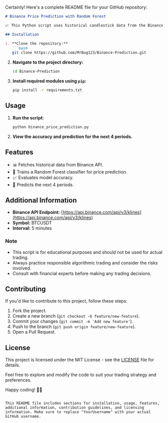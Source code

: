Certainly! Here's a complete README file for your GitHub repository:

```markdown
# Binance Price Prediction with Random Forest

📈 This Python script uses historical candlestick data from the Binance API to train a Random Forest classifier, predicting price movements for the next 4 periods.

## Installation

1. **Clone the repository:**
   ```bash
   git clone https://github.com/MrBug123/Binance-Prediction.git
   ```

2. **Navigate to the project directory:**
   ```bash
   cd Binance-Prediction
   ```

3. **Install required modules using `pip`:**
   ```bash
   pip install -r requirements.txt
   ```

## Usage

1. **Run the script:**
   ```bash
   python binance_price_prediction.py
   ```

2. **View the accuracy and prediction for the next 4 periods.**

## Features

- 📊 Fetches historical data from Binance API.
- 🤖 Trains a Random Forest classifier for price prediction.
- 📈 Evaluates model accuracy.
- 🚀 Predicts the next 4 periods.

## Additional Information

- **Binance API Endpoint:** [https://api.binance.com/api/v3/klines](https://api.binance.com/api/v3/klines)
- **Symbol:** BTCUSDT
- **Interval:** 5 minutes

### Note

- This script is for educational purposes and should not be used for actual trading.
- Always practice responsible algorithmic trading and consider the risks involved.
- Consult with financial experts before making any trading decisions.

## Contributing

If you'd like to contribute to this project, follow these steps:

1. Fork the project.
2. Create a new branch (`git checkout -b feature/new-feature`).
3. Commit your changes (`git commit -m 'Add new feature'`).
4. Push to the branch (`git push origin feature/new-feature`).
5. Open a Pull Request.

## License

This project is licensed under the MIT License - see the [LICENSE](LICENSE) file for details.

Feel free to explore and modify the code to suit your trading strategy and preferences.

Happy coding! 🚀🐍
```

This README file includes sections for installation, usage, features, additional information, contribution guidelines, and licensing information. Make sure to replace "YourUsername" with your actual GitHub username.
